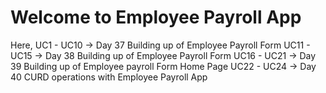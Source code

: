 # Welcome to Employee Payroll App
Here, UC1 - UC10 -> Day 37 Building up of Employee Payroll Form
      UC11 - UC15 -> Day 38 Building up of Employee Payroll Form
      UC16 - UC21 -> Day 39 Building up of Employee payroll Form Home Page
      UC22 - UC24 -> Day 40 CURD operations with Employee Payroll App
